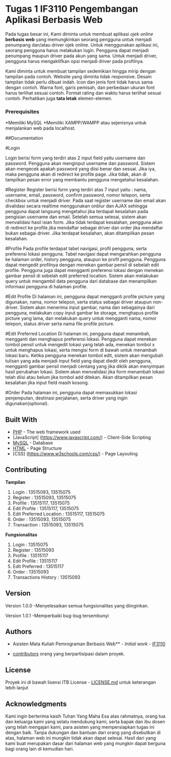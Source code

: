 # Tugas 1 IF3110 Pengembangan Aplikasi Berbasis Web
Pada tugas besar ini, Kami diminta untuk membuat aplikasi *ojek online* **berbasis web** yang memungkinkan seorang pengguna untuk menjadi penumpang dan/atau driver ojek online. Untuk menggunakan aplikasi ini, seorang pengguna harus melakukan login. Pengguna dapat menjadi penumpang maupun driver pada akun yang sama. Untuk menjadi driver, pengguna harus mengaktifkan opsi menjadi driver pada profilnya.

Kami diminta untuk membuat tampilan sedemikian hingga mirip dengan tampilan pada contoh. Website yang diminta tidak responsive. Desain tampilan tidak perlu dibuat indah. Icon dan jenis font tidak harus sama dengan contoh. Warna font, garis pemisah, dan perbedaan ukuran font harus terlihat sesuai contoh. Format rating dan waktu harus terlihat sesuai contoh. Perhatikan juga **tata letak** elemen-elemen.


### Prerequisites

*Memiliki MySQL
*Memiliki XAMPP/WAMPP atau sejenisnya untuk menjalankan web pada localhost.

##Documentation

#Login

Login berisi form yang terdiri atas 2 input field yaitu username dan password. Pengguna akan menginput username dan password. Sistem akan mengecek apakah password yang diisi benar dan sesuai. Jika iya, maka pengguna akan di redirect ke profile page. Jika tidak, akan di tampilkan pesan error yang membantu pengguna mengetahui kesalahan.

#Register
Register berisi form yang terdiri atas 7 input yaitu : nama, username, email, password, confirm password, nomor telepon, serta checkbox untuk menjadi driver. Pada saat register username dan email akan divalidasi secara realtime menggunakan onblur dan AJAX sehingga pengguna dapat langsung mengetahui jika terdapat kesalahan pada pengisian username dan email. Setelah semua selesai, sistem akan menvalidasi hasil isian form. Jika tidak terdapat kesalahan, pengguna akan di redirect ke profile jika mendaftar sebagai driver dan order jika mendaftar bukan sebagai driver. Jika terdapat kesalahan, akan ditampilkan pesan kesalahan.

#Profile
Pada profile terdapat tabel navigasi, profil pengguna, serta preferensi lokasi pengguna. Tabel navigasi dapat mengarahkan pengguna ke halaman order, history pengguna, ataupun ke profil pengguna. Pengguna dapat mengedit profilnya dengan menekan gambar pensil di sebelah edit profile. Pengguna juga dapat mengganti preferensi lokasi dengan menekan gambar pensil di sebelah edit preferred location. Sistem akan melakukan query untuk mengambil data pengguna dari database dan menampilkan informasi pengguna di halaman profile.

#Edit Profile
Di halaman ini, pengguna dapat mengganti profile picture yang digunakan, nama, nomor telepon, serta status sebagai driver ataupun non-driver. Sistem akan menerima input gambar, nama dan sebagainya dari pengguna, melakukan copy input gambar ke storage, menghapus profile picture yang lama, dan melakukan query untuk mengganti nama, nomor telepon, status driver serta nama file profile picture. 

#Edit Preferred Location
Di halaman ini, pengguna dapat menambah, mengganti dan menghapus preferensi lokasi. Pengguna dapat menekan tombol pensil untuk mengedit lokasi yang telah ada, menekan tombol x untuk menghapus lokasi, serta mengisi form di bawah untuk menambah lokasi baru.
Ketika pengguna menekan tombol edit, sistem akan mengubah tulisan yang ada menjadi input field yang dapat diedit oleh pengguna, mengganti gambar pensil menjadi centang yang jika diklik akan menyimpan hasil perubahan lokasi. Sistem akan menvalidasi jika form menambah lokasi telah diisi atau belum jika tombol add ditekan. Akan ditampilkan pesan kesalahan jika input field masih kosong.

#Order
Pada halaman ini, pengguna dapat memasukkan lokasi penjemputan, destinasi perjalanan, serta driver yang ingin digunakan(optional).

## Built With

* [PHP](http://php.net/manual/en/tutorial.php) - The web framework used
* [JavaScript] (https://www.javascript.com/) - Client-Side Scripting
* [MySQL](https://www.mysql.com/) - Database
* [HTML](https://www.w3schools.com/html/) - Page Structure
* [CSS] (https://www.w3schools.com/css/) - Page Layouting

## Contributing

**Tampilan**
1. Login : 13515093, 13515075
2. Register : 13515093, 13515075
3. Profile : 13515117, 13515075
4. Edit Profile : 13515117, 13515075
5. Edit Preferred Location : 13515117, 13515075
6. Order : 13515093, 13515075
7. Transaction : 13515093, 13515075

**Fungsionalitas**
1. Login : 13515075
2. Register : 13515093
3. Profile : 13515117
4. Edit Profile : 13515117
5. Edit Preferred : 13515117
6. Order : 13515093
7. Transactions History : 13515093


## Version

Version 1.0.0
-Menyelesaikan semua fungsionalitas yang diinginkan.

Version 1.0.1 
-Memperbaiki bug-bug tersembunyi

## Authors

* Asisten Mata Kuliah Pemrograman Berbasis Web** - *Initial work* - [IF3110](http://gitlab.informatika.org/IF3110/)

* [contributors](http://gitlab.informatika.org/ezpzlemonsqz/TugasBesar1_2017/graphs/master) orang yang berpartisipasi dalam proyek.

## License

Proyek ini di bawah lisensi ITB License - [LICENSE.md](LICENSE.md) untuk keterangan lebih lanjut

## Acknowledgments

Kami ingin berterima kasih Tuhan Yang Maha Esa atas rahmatnya, orang tua dan keluarga kami yang selalu mendukung kami, serta bapak dan ibu dosen yang telah mengajari kami, para asisten yang mempersiapkan tugas ini dengan baik. Tanpa dukungan dan bantuan dari orang yang disebutkan di atas, halaman web ini mungkin tidak akan dapat selesai. Hasil dari yang kami buat merupakan dasar dari halaman web yang mungkin dapat berguna bagi orang lain di kemudian hari.

